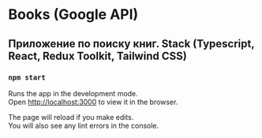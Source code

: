 # Books (Google API)
## Приложение по поиску книг. Stack (Typescript, React, Redux Toolkit, Tailwind CSS)

### `npm start`

Runs the app in the development mode.\
Open [http://localhost:3000](http://localhost:3000) to view it in the browser.

The page will reload if you make edits.\
You will also see any lint errors in the console.
